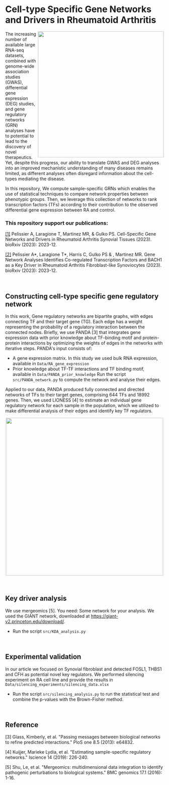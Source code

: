 # Cell-type Specific Gene Networks and Drivers in Rheumatoid Arthritis

<img align="right" src="https://github.com/Aurelien-Pelissier/RA-drug-discovery/blob/main/img/PANDA.png" width=400>

The increasing number of available large RNA-seq datasets, combined with genome-wide association studies (GWAS), differential gene expression (DEG) studies, and gene regulatory networks (GRN) analyses have to potential to lead to the discovery of novel therapeutics. Yet, despite this progress, our ability to translate GWAS and DEG analyses into an improved mechanistic understanding of many diseases remains limited, as different analyses often disregard information about the cell-types mediating the disease.

In this repository, We compute sample-specific GRNs which enables the use of statistical techniques to compare network properties between phenotypic groups. Then, we leverage this collection of networks to rank transcription factors (TFs) according to their contribution to the observed differential gene expression between RA and control. 

### This repository support our publications:

[[1]](https://www.biorxiv.org/content/10.1101/2023.12.28.573505) Pelissier A, Laragione T, Martinez MR, & Gulko PS. Cell-Specific Gene Networks and Drivers in Rheumatoid Arthritis Synovial Tissues (2023). bioRxiv (2023): 2023-12.

[[2]](https://www.biorxiv.org/content/10.1101/2023.12.28.573506) Pelissier A*, Laragione T*, Harris C, Gulko PS & , Martinez MR. Gene Network Analyses Identifies Co-regulated Transcription Factors and BACH1 as a Key Driver in Rheumatoid Arthritis Fibroblast-like Synoviocytes (2023). bioRxiv (2023): 2023-12.

[//]: <> (Pelissier A*, Laragione T*, Martinez MR, & Gulko PS. BACH1 as key regulator in RA 2023. Planned.)

&nbsp;

## Constructing cell-type specific gene regulatory network
In this work, Gene regulatory networks are bipartite graphs, with edges connecting TF and their target gene (TG). Each edge has a weight representing the probability of a regulatory interaction between the connected nodes.
Briefly, we use PANDA [3] that integrates gene expression data with prior knowledge about TF-binding motif and protein-protein interactions by optimizing the weights of edges in the networks with iterative steps. PANDA's input consists of:
- A gene expression matrix. In this study we used bulk RNA expression, available in `Data/RA_gene_expression`
- Prior knowledge about TF-TF interactions and TF binding motif, available in `Data/PANDA_prior_knowledge`
Run the script `src/PANDA_network.py` to compute the network and analyse their edges.



Applied to our data, PANDA produced fully connected and directed networks of TFs to their target genes, comprising 644 TFs and 18992 genes. Then, we used LIONESS [4] to estimate an individual gene regulatory network for each sample in the population, which we utilized to make differential analysis of their edges and identify key TF regulators.

<p align="center">
  <img src="https://github.com/Aurelien-Pelissier/RA-drug-discovery/blob/main/img/LIONESS.png" width=500>
</p>


&nbsp;

## Key driver analysis
We use mergeomics [5]. You need:
Some network for your analysis. We used the GIANT network, downloaded at https://giant-v2.princeton.edu/download/.
- Run the script `src/KDA_analysis.py`

&nbsp;

## Experimental validation
In our article we focused on Synovial fibroblast and detected FOSL1, THBS1 and CFH as potential novel key regulators.
We performed silencing experiment on RA cell line and provide the results in `Data/silencing_experiments/silencing_data.xlsx`
- Run the script `src/silencing_analysis.py` to run the statistical test and combine the p-values with the Brown-Fisher method.

&nbsp;

## Reference
[3] Glass, Kimberly, et al. "Passing messages between biological networks to refine predicted interactions." PloS one 8.5 (2013): e64832.

[4] Kuijjer, Marieke Lydia, et al. "Estimating sample-specific regulatory networks." Iscience 14 (2019): 226-240.

[5] Shu, Le, et al. "Mergeomics: multidimensional data integration to identify pathogenic perturbations to biological systems." BMC genomics 17.1 (2016): 1-16.


